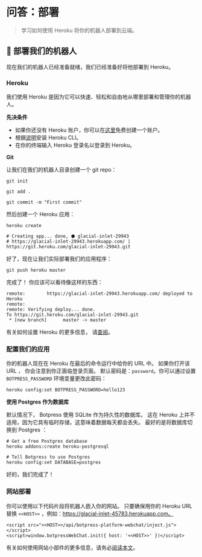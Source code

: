 # 问答：部署

> 学习如何使用 Heroku 将你的机器人部署到云端。

##  🚀 部署我们的机器人

现在我们的机器人已经准备就绪，我们已经准备好将他部署到 Heroku。

### Heroku

我们使用 Heroku 是因为它可以快速、轻松和自由地从哪里部署和管理你的机器人。

**先决条件**

- 如果你还没有 Heroku 账户，你可以在[这里](https://signup.heroku.com/)免费创建一个账户。
- 根据[说明](https://devcenter.heroku.com/articles/heroku-cli)安装 Heroku CLI。
- 在你的终端输入 Heroku 登录名以登录到 Heroku。

**Git**

让我们在我们的机器人目录创建一个 git repo：

```
git init

git add .

git commit -m "First commit"
```

然后创建一个 Heroku 应用：

```
heroku create

# Creating app... done, ⬢ glacial-inlet-29943
# https://glacial-inlet-29943.herokuapp.com/ | https://git.heroku.com/glacial-inlet-29943.git
```

好了，现在让我们实际部署我们的应用程序：

```
git push heroku master
```

完成了！ 你应该可以看待像这样的东西：

```
remote:        https://glacial-inlet-29943.herokuapp.com/ deployed to Heroku
remote:
remote: Verifying deploy... done.
To https://git.heroku.com/glacial-inlet-29943.git
 * [new branch]      master -> master
```

有关如何设置 Heroku 的更多信息， 请[查阅](https://devcenter.heroku.com/articles/git)。

### 配置我们的应用

你的机器人现在在 Heroku 在最后的命令运行中给你的 URL 中。 如果你打开该 URL ， 你会注意到你正面临登录页面。 默认密码是：`password`。你可以通过设置 `BOTPRESS_PASSWORD` 环境变量更改此密码：

```
heroku config:set BOTPRESS_PASSWORD=hello123
```

**使用 Postgres 作为数据库**

默认情况下， Botpress 使用 SQLite 作为持久性的数据库。 这在 Heroku 上并不适用，因为它具有临时存储，这意味着数据每天都会丢失。 最好的是将数据库切换到 Postgres ：

```
# Get a free Postgres database
heroku addons:create heroku-postgresql

# Tell Botpress to use Postgres
heroku config:set DATABASE=postgres
```

好的，我们完成了！

### 网站部署

你可以使用以下代码片段将机器人嵌入你的网站。 只要确保用你的 Heroku URL 替换 `<<HOST>>` ，例如：https://glacial-inlet-45783.herokuapp.com。

```
<script src="<<HOST>>/api/botpress-platform-webchat/inject.js"></script>
<script>window.botpressWebChat.init({ host: '<<HOST>>' })</script>
```

有关如何使用网站小部件的更多信息，请务必[阅读本文](https://github.com/botpress/botpress-platform-webchat)。